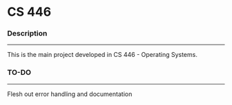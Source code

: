 # CS 446

### Description
---
This is the main project developed in CS 446 - Operating Systems.

### TO-DO
---
Flesh out error handling and documentation
